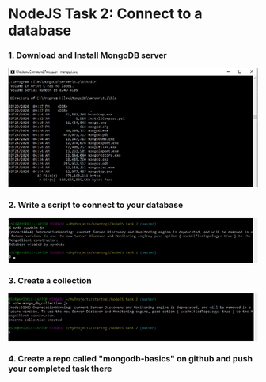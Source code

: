 # NodeJS Task 2: Connect to a database

### 1. Download and Install MongoDB server

![alt text](/images/mongodb_installed.jpg?raw=true)

### 2. Write a script to connect to your database

![alt text](/images/db_created.jpg?raw=true)

### 3. Create a collection

![alt text](/images/collection_created.jpg?raw=true)


### 4. Create a repo called "mongodb-basics" on github and push your completed task there
